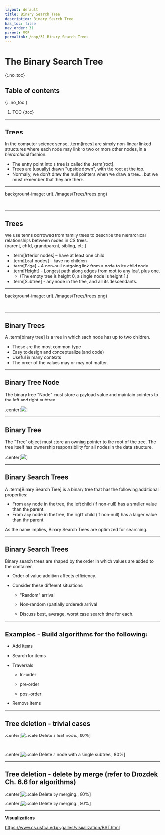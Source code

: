 ```yaml
---
layout: default
title: Binary Search Tree
description: Binary Search Tree
has_toc: false
nav_order: 31
parent: OOP
permalink: /oop/31_Binary_Search_Trees
---
```



# The Binary Search Tree
{:.no_toc}

## Table of contents
{: .no_toc }

1. TOC
{:toc}
---

## Trees

In the computer science sense, .term[trees] are simply non-linear linked structures where each node may link to two or more other nodes, in a _hierarchical_ fashion.

* The entry point into a tree is called the .term[root].
* Trees are (usually) drawn "upside down", with the root at the top.
* Normally, we don’t draw the null pointers when we draw a tree... but we must remember that they are there.

---
background-image: url(../images/Trees/trees.png)

&nbsp;

---

## Trees
We use terms borrowed from family trees to describe the hierarchical relationships between nodes in CS trees.<br />  (parent, child, grandparent, sibling, etc.)

* .term[Interior nodes] – have at least one child
* .term[Leaf nodes] – have no children
* .term[Edge] - A non-null outgoing link from a node to its child node.
* .term[Height] - Longest path along edges from root to any leaf, plus one.
    - (The empty tree is height 0, a single node is height 1.)
* .term[Subtree] - any node in the tree, and all its descendants.

---
background-image: url(../images/Trees/trees.png)

&nbsp;

---

## Binary Trees

A .term[binary tree] is a tree in which each node has up to two children.

* These are the most common type
* Easy to design and conceptualize (and code)
* Useful in many contexts
* The order of the values may or may not matter.

---
## Binary Tree Node

The binary tree "Node" must store a payload value and maintain pointers to the left and right subtree.

.center[![](../images/Trees/Binary_Tree_Node.svg)]

---

## Binary Tree

The "Tree" object must store an owning pointer to the root of the tree.  The tree itself has ownership responsibility for all nodes in the data structure.

.center[![](../images/Trees/Binary_Tree.svg)]


---

## Binary Search Trees

A .term[Binary Search Tree] is a binary tree that has the following additional properties: 

* From any node in the tree, the left child (if non-null) has a smaller value than the parent.
* From any node in the tree, the right child (if non-null) has a larger value than the parent.

As the name implies, Binary Search Trees are optimized for searching.

---

## Binary Search Trees

Binary search trees are shaped by the order in which values are added to the container.

* Order of value addition affects efficiency.
* Consider these different situations:

  * "Random" arrival

  * Non-random (partially ordered) arrival

  * Discuss best, average, worst case search time for each.

---

## Examples - Build algorithms for the following:

* Add items

* Search for items

* Traversals
 
    * In-order

    * pre-order

    * post-order

* Remove items

---

## Tree deletion - trivial cases

.center[![:scale Delete a leaf node., 80%](../images/Trees/tree_delete_leaf_fig_6.26.png)]

<br>

.center[![:scale Delete a node with a single subtree., 80%](../images/Trees/tree_delete_node-with-one-child_fig_6.27.png)]

---
## Tree deletion - delete by merge (refer to Drozdek Ch. 6.6 for algorithms)

.center[![:scale Delete by merging., 80%](../images/Trees/tree_delete_by-merge_fig_6.28.png)]

.center[![:scale Delete by merging., 80%](../images/Trees/tree_delete_by-merge_fig_6.30.png)]


---

**Visualizations**

<https://www.cs.usfca.edu/~galles/visualization/BST.html>